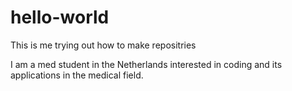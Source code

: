 # hello-world
This is me trying out how to make repositries

I am a med student in the Netherlands interested in coding and its applications in the medical field.
